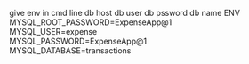 give env in cmd line db host db user db pssword db name 
ENV MYSQL_ROOT_PASSWORD=ExpenseApp@1 \
    MYSQL_USER=expense \
    MYSQL_PASSWORD=ExpenseApp@1 \
    MYSQL_DATABASE=transactions
